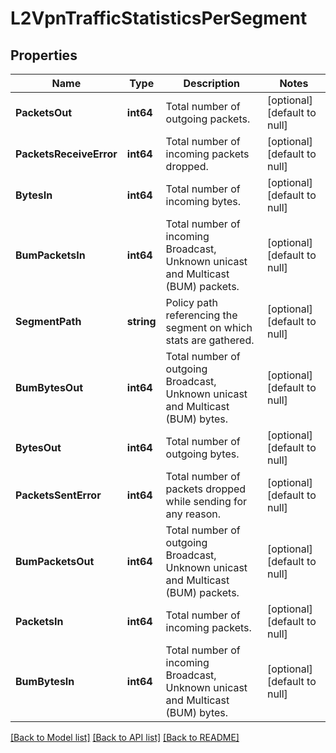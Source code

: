 # L2VpnTrafficStatisticsPerSegment

## Properties
Name | Type | Description | Notes
------------ | ------------- | ------------- | -------------
**PacketsOut** | **int64** | Total number of outgoing packets.  | [optional] [default to null]
**PacketsReceiveError** | **int64** | Total number of incoming packets dropped.  | [optional] [default to null]
**BytesIn** | **int64** | Total number of incoming bytes.  | [optional] [default to null]
**BumPacketsIn** | **int64** | Total number of incoming Broadcast, Unknown unicast and Multicast (BUM) packets.  | [optional] [default to null]
**SegmentPath** | **string** | Policy path referencing the segment on which stats are gathered.  | [optional] [default to null]
**BumBytesOut** | **int64** | Total number of outgoing Broadcast, Unknown unicast and Multicast (BUM) bytes.  | [optional] [default to null]
**BytesOut** | **int64** | Total number of outgoing bytes.  | [optional] [default to null]
**PacketsSentError** | **int64** | Total number of packets dropped while sending for any reason.  | [optional] [default to null]
**BumPacketsOut** | **int64** | Total number of outgoing Broadcast, Unknown unicast and Multicast (BUM) packets.  | [optional] [default to null]
**PacketsIn** | **int64** | Total number of incoming packets.  | [optional] [default to null]
**BumBytesIn** | **int64** | Total number of incoming Broadcast, Unknown unicast and Multicast (BUM) bytes.  | [optional] [default to null]

[[Back to Model list]](../README.md#documentation-for-models) [[Back to API list]](../README.md#documentation-for-api-endpoints) [[Back to README]](../README.md)

